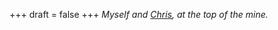 
+++
draft = false
+++
_Myself and [Chris](/blog/reunion-with-chris-from-mexico), at the top of the mine._
